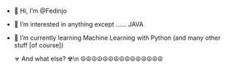 - 👋 Hi, I’m @Fedinjo
- 👀 I’m interested in anything except ...... JAVA
- 🌱 I’m currently learning Machine Learning with Python (and many other stuff [of course])

  ☣ And what else? ☢\n
☮☮☮☮☮☮☮☮☮☮☮☮☮☮☮
